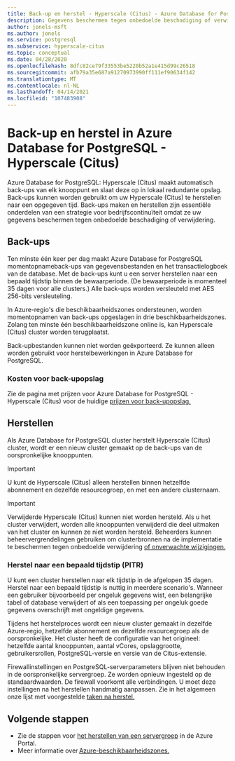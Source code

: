 ```yaml
---
title: Back-up en herstel - Hyperscale (Citus) - Azure Database for PostgreSQL
description: Gegevens beschermen tegen onbedoelde beschadiging of verwijdering
author: jonels-msft
ms.author: jonels
ms.service: postgresql
ms.subservice: hyperscale-citus
ms.topic: conceptual
ms.date: 04/28/2020
ms.openlocfilehash: 8dfc82ce79f33553be5220b52a1e415d99c26518
ms.sourcegitcommit: afb79a35e687a91270973990ff111ef90634f142
ms.translationtype: MT
ms.contentlocale: nl-NL
ms.lasthandoff: 04/14/2021
ms.locfileid: "107483908"
---
```

# <a name="backup-and-restore-in-azure-database-for-postgresql---hyperscale-citus"></a>Back-up en herstel in Azure Database for PostgreSQL - Hyperscale (Citus)

Azure Database for PostgreSQL: Hyperscale (Citus) maakt automatisch back-ups van elk knooppunt en slaat deze op in lokaal redundante opslag. Back-ups kunnen worden gebruikt om uw Hyperscale (Citus) te herstellen naar een opgegeven tijd. Back-ups maken en herstellen zijn essentiële onderdelen van een strategie voor bedrijfscontinuïteit omdat ze uw gegevens beschermen tegen onbedoelde beschadiging of verwijdering.

## <a name="backups"></a>Back-ups

Ten minste één keer per dag maakt Azure Database for PostgreSQL momentopnameback-ups van gegevensbestanden en het transactielogboek van de database. Met de back-ups kunt u een server herstellen naar een bepaald tijdstip binnen de bewaarperiode. (De bewaarperiode is momenteel 35 dagen voor alle clusters.) Alle back-ups worden versleuteld met AES 256-bits versleuteling.

In Azure-regio's die beschikbaarheidszones ondersteunen, worden momentopnamen van back-ups opgeslagen in drie beschikbaarheidszones. Zolang ten minste één beschikbaarheidszone online is, kan Hyperscale (Citus) cluster worden terugplaatst.

Back-upbestanden kunnen niet worden geëxporteerd. Ze kunnen alleen worden gebruikt voor herstelbewerkingen in Azure Database for PostgreSQL.

### <a name="backup-storage-cost"></a>Kosten voor back-upopslag

Zie de pagina met prijzen voor Azure Database for PostgreSQL - Hyperscale (Citus) voor de huidige [prijzen voor back-upopslag.](https://azure.microsoft.com/pricing/details/postgresql/hyperscale-citus/)

## <a name="restore"></a>Herstellen

Als Azure Database for PostgreSQL cluster herstelt Hyperscale (Citus) cluster, wordt er een nieuw cluster gemaakt op de back-ups van de oorspronkelijke knooppunten. 

> [!IMPORTANT]
>U kunt de Hyperscale (Citus) alleen herstellen binnen hetzelfde abonnement en dezelfde resourcegroep, en met een andere clusternaam.


> [!IMPORTANT]
> Verwijderde Hyperscale (Citus) kunnen niet worden hersteld. Als u het cluster verwijdert, worden alle knooppunten verwijderd die deel uitmaken van het cluster en kunnen ze niet worden hersteld. Beheerders kunnen beheervergrendelingen gebruiken om clusterbronnen na de implementatie te beschermen tegen onbedoelde verwijdering [of onverwachte wijzigingen.](../azure-resource-manager/management/lock-resources.md)

### <a name="point-in-time-restore-pitr"></a>Herstel naar een bepaald tijdstip (PITR)

U kunt een cluster herstellen naar elk tijdstip in de afgelopen 35 dagen.
Herstel naar een bepaald tijdstip is nuttig in meerdere scenario's. Wanneer een gebruiker bijvoorbeeld per ongeluk gegevens wist, een belangrijke tabel of database verwijdert of als een toepassing per ongeluk goede gegevens overschrijft met ongeldige gegevens.

Tijdens het herstelproces wordt een nieuw cluster gemaakt in dezelfde Azure-regio, hetzelfde abonnement en dezelfde resourcegroep als de oorspronkelijke. Het cluster heeft de configuratie van het origineel: hetzelfde aantal knooppunten, aantal vCores, opslaggrootte, gebruikersrollen, PostgreSQL-versie en versie van de Citus-extensie.

Firewallinstellingen en PostgreSQL-serverparameters blijven niet behouden in de oorspronkelijke servergroep. Ze worden opnieuw ingesteld op de standaardwaarden. De firewall voorkomt alle verbindingen. U moet deze instellingen na het herstellen handmatig aanpassen. Zie in het algemeen onze lijst met voorgestelde [taken na herstel.](howto-hyperscale-restore-portal.md#post-restore-tasks)

## <a name="next-steps"></a>Volgende stappen

* Zie de stappen voor [het herstellen van een servergroep](howto-hyperscale-restore-portal.md) in de Azure Portal.
* Meer informatie over [Azure-beschikbaarheidszones.](../availability-zones/az-overview.md)

